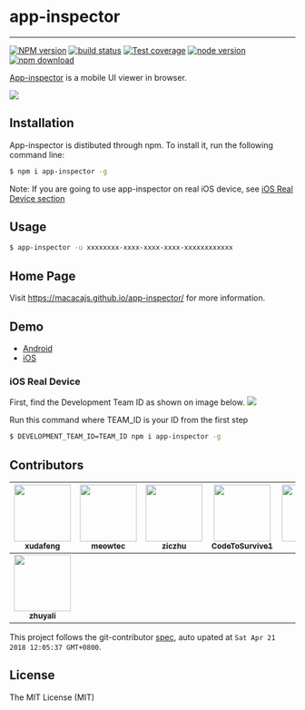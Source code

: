 # app-inspector

---

[![NPM version][npm-image]][npm-url]
[![build status][travis-image]][travis-url]
[![Test coverage][coveralls-image]][coveralls-url]
[![node version][node-image]][node-url]
[![npm download][download-image]][download-url]

[npm-image]: https://img.shields.io/npm/v/app-inspector.svg?style=flat-square
[npm-url]: https://npmjs.org/package/app-inspector
[travis-image]: https://img.shields.io/travis/macacajs/app-inspector.svg?style=flat-square
[travis-url]: https://travis-ci.org/macacajs/app-inspector
[coveralls-image]: https://img.shields.io/coveralls/macacajs/app-inspector.svg?style=flat-square
[coveralls-url]: https://coveralls.io/r/macacajs/app-inspector?branch=master
[node-image]: https://img.shields.io/badge/node.js-%3E=_4-green.svg?style=flat-square
[node-url]: http://nodejs.org/download/
[download-image]: https://img.shields.io/npm/dm/app-inspector.svg?style=flat-square
[download-url]: https://npmjs.org/package/app-inspector

[App-inspector](//macacajs.github.io/app-inspector/) is a mobile UI viewer in browser.

![](http://ww4.sinaimg.cn/large/7dfcf2f7gw1f77ev6csw5g20s50iwe81.gif)

## Installation

App-inspector is distibuted through npm. To install it, run the following command line:

```bash
$ npm i app-inspector -g
```
Note: If you are going to use app-inspector on real iOS device, see [iOS Real Device section](#ios-real-device)
## Usage

```bash
$ app-inspector -u xxxxxxxx-xxxx-xxxx-xxxx-xxxxxxxxxxxx
```

## Home Page

Visit https://macacajs.github.io/app-inspector/ for more information.

## Demo

- [Android](http://ww4.sinaimg.cn/large/7dfcf2f7gw1f7bwlhpakwg20s40kge3k.gif)
- [iOS](http://ww4.sinaimg.cn/large/7dfcf2f7gw1f7bwp1mgiyg20s40kg7wh.gif)

### iOS Real Device
First, find the Development Team ID as shown on image below.
![](http://wx1.sinaimg.cn/large/6d308bd9gy1fg7cnt9hf6j20t70h7782.jpg)

Run this command where TEAM_ID is your ID from the first step
```bash
$ DEVELOPMENT_TEAM_ID=TEAM_ID npm i app-inspector -g
```

<!-- GITCONTRIBUTOR_START -->

## Contributors

|[<img src="https://avatars1.githubusercontent.com/u/1011681?v=4" width="100px;"/><br/><sub><b>xudafeng</b></sub>](https://github.com/xudafeng)<br/>|[<img src="https://avatars3.githubusercontent.com/u/4006436?v=4" width="100px;"/><br/><sub><b>meowtec</b></sub>](https://github.com/meowtec)<br/>|[<img src="https://avatars1.githubusercontent.com/u/1044425?v=4" width="100px;"/><br/><sub><b>ziczhu</b></sub>](https://github.com/ziczhu)<br/>|[<img src="https://avatars0.githubusercontent.com/u/4576123?v=4" width="100px;"/><br/><sub><b>CodeToSurvive1</b></sub>](https://github.com/CodeToSurvive1)<br/>|[<img src="https://avatars2.githubusercontent.com/u/410850?v=4" width="100px;"/><br/><sub><b>qichuan</b></sub>](https://github.com/qichuan)<br/>|[<img src="https://avatars1.githubusercontent.com/u/11460601?v=4" width="100px;"/><br/><sub><b>zivyll</b></sub>](https://github.com/zivyll)<br/>
| :---: | :---: | :---: | :---: | :---: | :---: |
|[<img src="https://avatars3.githubusercontent.com/u/15025212?v=4" width="100px;"/><br/><sub><b>zhuyali</b></sub>](https://github.com/zhuyali)<br/>

This project follows the git-contributor [spec](https://github.com/xudafeng/git-contributor), auto upated at `Sat Apr 21 2018 12:05:37 GMT+0800`.

<!-- GITCONTRIBUTOR_END -->

## License

The MIT License (MIT)
